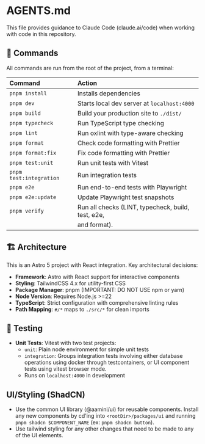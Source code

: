 # AGENTS.md

This file provides guidance to Claude Code (claude.ai/code) when working with
code in this repository.

## 🧞 Commands

All commands are run from the root of the project, from a terminal:

| Command                 | Action                                             |
| :---------------------- | :------------------------------------------------- |
| `pnpm install`          | Installs dependencies                              |
| `pnpm dev`              | Starts local dev server at `localhost:4000`        |
| `pnpm build`            | Build your production site to `./dist/`            |
| `pnpm typecheck`        | Run TypeScript type checking                       |
| `pnpm lint`             | Run oxlint with type-aware checking                |
| `pnpm format`           | Check code formatting with Prettier                |
| `pnpm format:fix`       | Fix code formatting with Prettier                  |
| `pnpm test:unit`        | Run unit tests with Vitest                         |
| `pnpm test:integration` | Run integration tests                              |
| `pnpm e2e`              | Run end-to-end tests with Playwright               |
| `pnpm e2e:update`       | Update Playwright test snapshots                   |
| `pnpm verify`           | Run all checks (LINT, typecheck, build, test, e2e, |
|                         | and format).                                       |

## 🏗️ Architecture

This is an Astro 5 project with React integration. Key architectural decisions:

- **Framework**: Astro with React support for interactive components
- **Styling**: TailwindCSS 4.x for utility-first CSS
- **Package Manager**: pnpm (IMPORTANT: DO NOT USE npm or yarn)
- **Node Version**: Requires Node.js >=22
- **TypeScript**: Strict configuration with comprehensive linting rules
- **Path Mapping**: `#/*` maps to `./src/*` for clean imports

## 🧪 Testing

- **Unit Tests**: Vitest with two test projects:
  - `unit`: Plain node environment for simple unit tests
  - `integration`: Groups integration tests involving either database operations
    using docker through testcontainers, or UI component tests using vitest
    browser mode.
  - Runs on `localhost:4000` in development

## UI/Styling (ShadCN)

- Use the common UI library (@aamini/ui) for reusable components. Install any
  new components by cd'ing into `<rootDir>/packages/ui` and running
  `pnpm shadcn $COMPONENT_NAME` (ex: `pnpm shadcn button`).
- Use tailwind styling for any other changes that need to be made to any of the
  UI elements.
